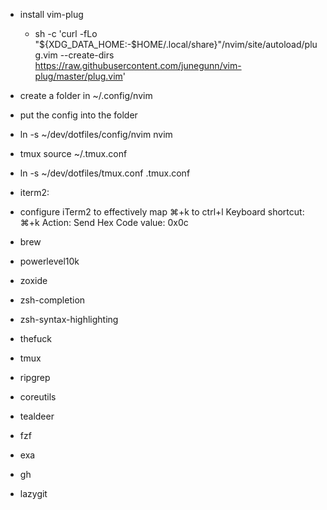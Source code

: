 - install vim-plug
  - sh -c 'curl -fLo "${XDG_DATA_HOME:-$HOME/.local/share}"/nvim/site/autoload/plug.vim --create-dirs \
       https://raw.githubusercontent.com/junegunn/vim-plug/master/plug.vim'

- create a folder in ~/.config/nvim
- put the config into the folder
- ln -s ~/dev/dotfiles/config/nvim nvim

- tmux source ~/.tmux.conf
- ln -s ~/dev/dotfiles/tmux.conf .tmux.conf

- iterm2:
- configure iTerm2 to effectively map ⌘+k to ctrl+l
    Keyboard shortcut: ⌘+k
    Action: Send Hex Code
    value: 0x0c


- brew
- powerlevel10k
- zoxide
- zsh-completion
- zsh-syntax-highlighting
- thefuck
- tmux
- ripgrep
- coreutils
- tealdeer
- fzf
- exa
- gh
- lazygit
